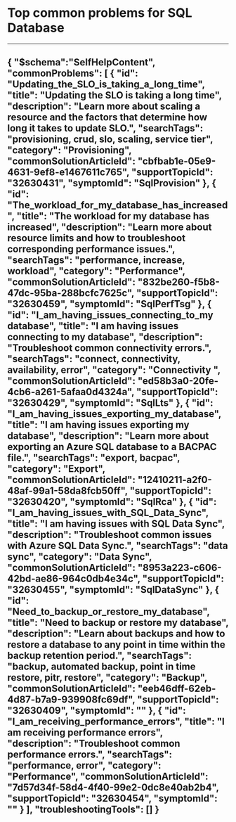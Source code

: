 <properties
pageTitle="Top common problems for SQL Database"
description="Menu based workflow document for top SQL Database problems"
service="microsoft.sql"
resource="servers"
resourceTags="databases"
authors="VMMicrosoft"
ms.author="vimahadi"
displayOrder=""
articleId="c95b09f8-3f33-4fe9-8c66-79505deb412d"
selfHelpType="diagnoseandsolve"
productPesIds="13491"
cloudEnvironments="public"
/>

# Top common problems for SQL Database
---
{
  "$schema":"SelfHelpContent",
  "commonProblems": [
    {
      "id": "Updating_the_SLO_is_taking_a_long_time",
      "title": "Updating the SLO is taking a long time",
      "description": "Learn more about scaling a resource and the factors that determine how long it takes to update SLO.",
      "searchTags": "provisioning, crud, slo, scaling, service tier",
      "category": "Provisioning",
      "commonSolutionArticleId": "cbfbab1e-05e9-4631-9ef8-e1467611c765",
      "supportTopicId": "32630431",
      "symptomId": "SqlProvision"
    },
    {
      "id": "The_workload_for_my_database_has_increased",
      "title": "The workload for my database has increased",
      "description": "Learn more about resource limits and how to troubleshoot corresponding performance issues.",
      "searchTags": "performance, increase, workload",
      "category": "Performance",
      "commonSolutionArticleId": "832be260-f5b8-47dc-95ba-288bcfc7625c",
      "supportTopicId": "32630459",
      "symptomId": "SqlPerfTsg"
    },
    {
      "id": "I_am_having_issues_connecting_to_my database",
      "title": "I am having issues connecting to my database",
      "description": "Troubleshoot common connectivity errors.",
      "searchTags": "connect, connectivity, availability, error",
      "category": "Connectivity ",
      "commonSolutionArticleId": "ed58b3a0-20fe-4cb6-a261-5afaa0d4324a",
      "supportTopicId": "32630429",
      "symptomId": "SqlLts"
    },
    {
      "id": "I_am_having_issues_exporting_my_database",
      "title": "I am having issues exporting my database",
      "description": "Learn more about exporting an Azure SQL database to a BACPAC file.",
      "searchTags": "export, bacpac",
      "category": "Export",
      "commonSolutionArticleId": "12410211-a2f0-48af-99a1-58da8fcb50ff",
      "supportTopicId": "32630420",
      "symptomId": "SqlRca"
    },
    {
      "id": "I_am_having_issues_with_SQL_Data_Sync",
      "title": "I am having issues with SQL Data Sync",
      "description": "Troubleshoot common issues with Azure SQL Data Sync.",
      "searchTags": "data sync",
      "category": "Data Sync",
      "commonSolutionArticleId": "8953a223-c606-42bd-ae86-964c0db4e34c",
      "supportTopicId": "32630455",
      "symptomId": "SqlDataSync"
    },
    {
      "id": "Need_to_backup_or_restore_my_database",
      "title": "Need to backup or restore my database",
      "description": "Learn about backups and how to restore a database to any point in time within the backup retention period.",
      "searchTags": "backup, automated backup, point in time restore, pitr, restore",
      "category": "Backup",
      "commonSolutionArticleId": "eeb46dff-62eb-4d87-b7a9-939908fc69df",
      "supportTopicId": "32630409",
      "symptomId": ""
    },
    {
      "id": "I_am_receiving_performance_errors",
      "title": "I am receiving performance errors",
      "description": "Troubleshoot common performance errors.",
      "searchTags": "performance, error",
      "category": "Performance",
      "commonSolutionArticleId": "7d57d34f-58d4-4f40-99e2-0dc8e40ab2b4",
      "supportTopicId": "32630454",
      "symptomId": ""
    }
  ],
  "troubleshootingTools": []
}
---
